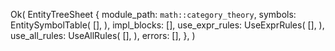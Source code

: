 Ok(
    EntityTreeSheet {
        module_path: `math::category_theory`,
        symbols: EntitySymbolTable(
            [],
        ),
        impl_blocks: [],
        use_expr_rules: UseExprRules(
            [],
        ),
        use_all_rules: UseAllRules(
            [],
        ),
        errors: [],
    },
)